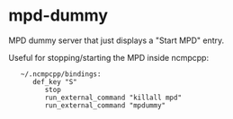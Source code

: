 # mpd-dummy

MPD dummy server that just displays a "Start MPD" entry.

Useful for stopping/starting the MPD inside ncmpcpp:

```
   ~/.ncmpcpp/bindings:
      def_key "S"
         stop
         run_external_command "killall mpd"
         run_external_command "mpdummy"
```
